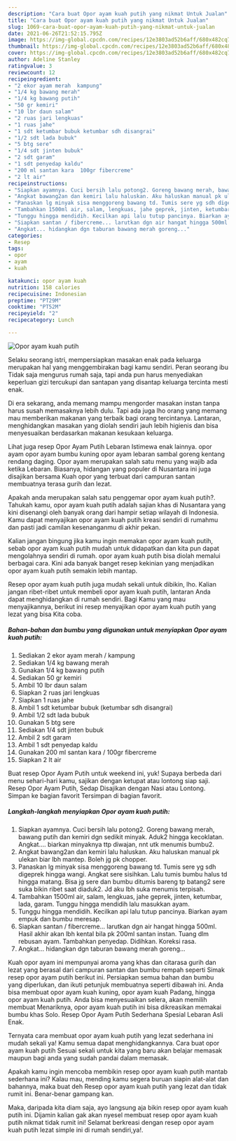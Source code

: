 ```yaml
---
description: "Cara buat Opor ayam kuah putih yang nikmat Untuk Jualan"
title: "Cara buat Opor ayam kuah putih yang nikmat Untuk Jualan"
slug: 1069-cara-buat-opor-ayam-kuah-putih-yang-nikmat-untuk-jualan
date: 2021-06-26T21:52:15.795Z
image: https://img-global.cpcdn.com/recipes/12e3803ad52b6aff/680x482cq70/opor-ayam-kuah-putih-foto-resep-utama.jpg
thumbnail: https://img-global.cpcdn.com/recipes/12e3803ad52b6aff/680x482cq70/opor-ayam-kuah-putih-foto-resep-utama.jpg
cover: https://img-global.cpcdn.com/recipes/12e3803ad52b6aff/680x482cq70/opor-ayam-kuah-putih-foto-resep-utama.jpg
author: Adeline Stanley
ratingvalue: 3
reviewcount: 12
recipeingredient:
- "2 ekor ayam merah  kampung"
- "1/4 kg bawang merah"
- "1/4 kg bawang putih"
- "50 gr kemiri"
- "10 lbr daun salam"
- "2 ruas jari lengkuas"
- "1 ruas jahe"
- "1 sdt ketumbar bubuk ketumbar sdh disangrai"
- "1/2 sdt lada bubuk"
- "5 btg sere"
- "1/4 sdt jinten bubuk"
- "2 sdt garam"
- "1 sdt penyedap kaldu"
- "200 ml santan kara  100gr fibercreme"
- "2 lt air"
recipeinstructions:
- "Siapkan ayamnya. Cuci bersih lalu potong2. Goreng bawang merah, bawang putih dan kemiri dgn sedikit minyak. Aduk2 hingga kecoklatan. Angkat.... biarkan minyaknya ttp diwajan, nnt utk menumis bumbu2."
- "Angkat bawang2an dan kemiri lalu haluskan. Aku haluskan manual pk ulekan biar lbh mantep. Boleh jg pk chopper."
- "Panaskan lg minyak sisa menggoreng bawang td. Tumis sere yg sdh digeprek hingga wangi. Angkat sere sisihkan. Lalu tumis bumbu halus td hingga matang. Bisa jg sere dan bumbu ditumis bareng tp batang2 sere suka bikin ribet saat diaduk2. Jd aku lbh suka menumis terpisah."
- "Tambahkan 1500ml air, salam, lengkuas, jahe geprek, jinten, ketumbar, lada, garam. Tunggu hingga mendidih lalu masukkan ayam."
- "Tunggu hingga mendidih. Kecilkan api lalu tutup pancinya. Biarkan ayam empuk dan bumbu meresap."
- "Siapkan santan / fibercreme... larutkan dgn air hangat hingga 500ml. Hasil akhir akan lbh kental bila pk 200ml santan instan. Tuang dlm rebusan ayam. Tambahkan penyedap. Didihkan. Koreksi rasa."
- "Angkat... hidangkan dgn taburan bawang merah goreng..."
categories:
- Resep
tags:
- opor
- ayam
- kuah

katakunci: opor ayam kuah 
nutrition: 158 calories
recipecuisine: Indonesian
preptime: "PT29M"
cooktime: "PT52M"
recipeyield: "2"
recipecategory: Lunch

---
```



![Opor ayam kuah putih](https://img-global.cpcdn.com/recipes/12e3803ad52b6aff/680x482cq70/opor-ayam-kuah-putih-foto-resep-utama.jpg)

Selaku seorang istri, mempersiapkan masakan enak pada keluarga merupakan hal yang menggembirakan bagi kamu sendiri. Peran seorang ibu Tidak saja mengurus rumah saja, tapi anda pun harus menyediakan keperluan gizi tercukupi dan santapan yang disantap keluarga tercinta mesti enak.

Di era  sekarang, anda memang mampu mengorder masakan instan tanpa harus susah memasaknya lebih dulu. Tapi ada juga lho orang yang memang mau memberikan makanan yang terbaik bagi orang tercintanya. Lantaran, menghidangkan masakan yang diolah sendiri jauh lebih higienis dan bisa menyesuaikan berdasarkan makanan kesukaan keluarga. 

Lihat juga resep Opor Ayam Putih Lebaran Istimewa enak lainnya. opor ayam opor ayam bumbu kuning opor ayam lebaran sambal goreng kentang rendang daging. Opor ayam merupakan salah satu menu yang wajib ada ketika Lebaran. Biasanya, hidangan yang populer di Nusantara ini juga disajikan bersama Kuah opor yang terbuat dari campuran santan membuatnya terasa gurih dan lezat.

Apakah anda merupakan salah satu penggemar opor ayam kuah putih?. Tahukah kamu, opor ayam kuah putih adalah sajian khas di Nusantara yang kini disenangi oleh banyak orang dari hampir setiap wilayah di Indonesia. Kamu dapat menyajikan opor ayam kuah putih kreasi sendiri di rumahmu dan pasti jadi camilan kesenanganmu di akhir pekan.

Kalian jangan bingung jika kamu ingin memakan opor ayam kuah putih, sebab opor ayam kuah putih mudah untuk didapatkan dan kita pun dapat mengolahnya sendiri di rumah. opor ayam kuah putih bisa diolah memalui berbagai cara. Kini ada banyak banget resep kekinian yang menjadikan opor ayam kuah putih semakin lebih mantap.

Resep opor ayam kuah putih juga mudah sekali untuk dibikin, lho. Kalian jangan ribet-ribet untuk membeli opor ayam kuah putih, lantaran Anda dapat menghidangkan di rumah sendiri. Bagi Kamu yang mau menyajikannya, berikut ini resep menyajikan opor ayam kuah putih yang lezat yang bisa Kita coba.

<!--inarticleads1-->

##### Bahan-bahan dan bumbu yang digunakan untuk menyiapkan Opor ayam kuah putih:

1. Sediakan 2 ekor ayam merah / kampung
1. Sediakan 1/4 kg bawang merah
1. Gunakan 1/4 kg bawang putih
1. Sediakan 50 gr kemiri
1. Ambil 10 lbr daun salam
1. Siapkan 2 ruas jari lengkuas
1. Siapkan 1 ruas jahe
1. Ambil 1 sdt ketumbar bubuk (ketumbar sdh disangrai)
1. Ambil 1/2 sdt lada bubuk
1. Gunakan 5 btg sere
1. Sediakan 1/4 sdt jinten bubuk
1. Ambil 2 sdt garam
1. Ambil 1 sdt penyedap kaldu
1. Gunakan 200 ml santan kara / 100gr fibercreme
1. Siapkan 2 lt air


Buat resep Opor Ayam Putih untuk weekend ini, yuk! Supaya berbeda dari menu sehari-hari kamu, sajikan dengan ketupat atau lontong siap saji. Resep Opor Ayam Putih, Sedap Disajikan dengan Nasi atau Lontong. Simpan ke bagian favorit Tersimpan di bagian favorit. 

<!--inarticleads2-->

##### Langkah-langkah menyiapkan Opor ayam kuah putih:

1. Siapkan ayamnya. Cuci bersih lalu potong2. Goreng bawang merah, bawang putih dan kemiri dgn sedikit minyak. Aduk2 hingga kecoklatan. Angkat.... biarkan minyaknya ttp diwajan, nnt utk menumis bumbu2.
1. Angkat bawang2an dan kemiri lalu haluskan. Aku haluskan manual pk ulekan biar lbh mantep. Boleh jg pk chopper.
1. Panaskan lg minyak sisa menggoreng bawang td. Tumis sere yg sdh digeprek hingga wangi. Angkat sere sisihkan. Lalu tumis bumbu halus td hingga matang. Bisa jg sere dan bumbu ditumis bareng tp batang2 sere suka bikin ribet saat diaduk2. Jd aku lbh suka menumis terpisah.
1. Tambahkan 1500ml air, salam, lengkuas, jahe geprek, jinten, ketumbar, lada, garam. Tunggu hingga mendidih lalu masukkan ayam.
1. Tunggu hingga mendidih. Kecilkan api lalu tutup pancinya. Biarkan ayam empuk dan bumbu meresap.
1. Siapkan santan / fibercreme... larutkan dgn air hangat hingga 500ml. Hasil akhir akan lbh kental bila pk 200ml santan instan. Tuang dlm rebusan ayam. Tambahkan penyedap. Didihkan. Koreksi rasa.
1. Angkat... hidangkan dgn taburan bawang merah goreng...


Kuah opor ayam ini mempunyai aroma yang khas dan citarasa gurih dan lezat yang berasal dari campuran santan dan bumbu rempah seperti Simak resep opor ayam putih berikut ini. Persiapkan semua bahan dan bumbu yang diperlukan, dan ikuti petunjuk membuatnya seperti dibawah ini. Anda bisa membuat opor ayam kuah kuning, opor ayam kuah Padang, hingga opor ayam kuah putih. Anda bisa menyesuaikan selera, akan memilih membuat Menariknya, opor ayam kuah putih ini bisa dikreasikan memakai bumbu khas Solo. Resep Opor Ayam Putih Sederhana Spesial Lebaran Asli Enak. 

Ternyata cara membuat opor ayam kuah putih yang lezat sederhana ini mudah sekali ya! Kamu semua dapat menghidangkannya. Cara buat opor ayam kuah putih Sesuai sekali untuk kita yang baru akan belajar memasak maupun bagi anda yang sudah pandai dalam memasak.

Apakah kamu ingin mencoba membikin resep opor ayam kuah putih mantab sederhana ini? Kalau mau, mending kamu segera buruan siapin alat-alat dan bahannya, maka buat deh Resep opor ayam kuah putih yang lezat dan tidak rumit ini. Benar-benar gampang kan. 

Maka, daripada kita diam saja, ayo langsung aja bikin resep opor ayam kuah putih ini. Dijamin kalian gak akan nyesel membuat resep opor ayam kuah putih nikmat tidak rumit ini! Selamat berkreasi dengan resep opor ayam kuah putih lezat simple ini di rumah sendiri,ya!.

